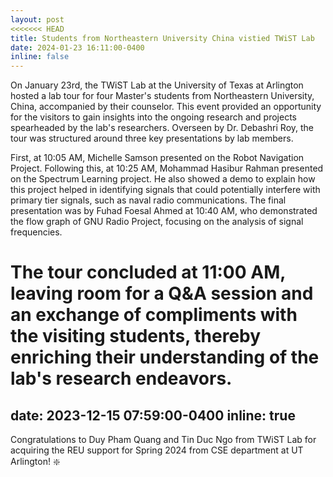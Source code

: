 ```yaml
---
layout: post
<<<<<<< HEAD
title: Students from Northeastern University China vistied TWiST Lab
date: 2024-01-23 16:11:00-0400
inline: false
---
```


On January 23rd, the TWiST Lab at the University of Texas at Arlington hosted a lab tour for four Master's students from Northeastern University, China, accompanied by their counselor. This event provided an opportunity for the visitors to gain insights into the ongoing research and projects spearheaded by the lab's researchers. Overseen by Dr. Debashri Roy, the tour was structured around three key presentations by lab members.
 
First, at 10:05 AM, Michelle Samson presented on the Robot Navigation Project. Following this, at 10:25 AM, Mohammad Hasibur Rahman presented on the Spectrum Learning  project. He also showed a demo to explain how this project helped in identifying signals that could potentially interfere with primary tier signals, such as naval radio communications. The final presentation was by Fuhad Foesal Ahmed at 10:40 AM, who demonstrated the flow graph of GNU Radio Project, focusing on the analysis of signal frequencies.
 
The tour concluded at 11:00 AM, leaving room for a Q&A session and an exchange of compliments with the visiting students, thereby enriching their understanding of the lab's research endeavors.
=======
date: 2023-12-15 07:59:00-0400
inline: true
---

Congratulations to Duy Pham Quang and Tin Duc Ngo from TWiST Lab for acquiring the REU support for Spring 2024 from CSE department at UT Arlington! :sparkle:

